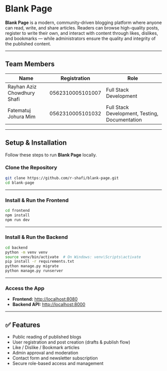 # Blank Page

**Blank Page** is a modern, community-driven blogging platform where anyone can read, write, and share articles. Readers can browse high-quality posts, register to write their own, and interact with content through likes, dislikes, and bookmarks — while administrators ensure the quality and integrity of the published content.

---

## Team Members

| Name                        | Registration     | Role                                           |
| --------------------------- | ---------------- | ---------------------------------------------- |
| Rayhan Aziz Chowdhury Shafi | 0562310005101007 | Full Stack Development                         |
| Fatematuj Johura Mim        | 0562310005101032 | Full Stack Development, Testing, Documentation |

---

## Setup & Installation

Follow these steps to run **Blank Page** locally.

### Clone the Repository

```bash
git clone https://github.com/r-shafi/blank-page.git
cd blank-page
```

---

### Install & Run the **Frontend**

```bash
cd frontend
npm install
npm run dev
```

---

### Install & Run the **Backend**

```bash
cd backend
python -m venv venv
source venv/bin/activate  # On Windows: venv\Scripts\activate
pip install -r requirements.txt
python manage.py migrate
python manage.py runserver
```

---

### Access the App

- **Frontend:** [http://localhost:8080](http://localhost:8080)
- **Backend API:** [http://localhost:8000](http://localhost:8000)

---

## ✅ Features

- Public reading of published blogs
- User registration and post creation (drafts & publish flow)
- Like / Dislike / Bookmark articles
- Admin approval and moderation
- Contact form and newsletter subscription
- Secure role-based access and management
